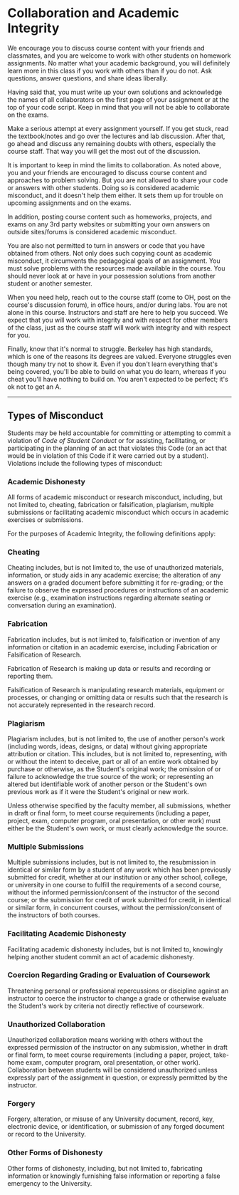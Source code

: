 # Collaboration and Academic Integrity

We encourage you to discuss course content with your friends and classmates, and you are welcome to work with other students on homework assignments. No matter what your academic background, you will definitely learn more in this class if you work with others than if you do not. Ask questions, answer questions, and share ideas liberally.

Having said that, you must write up your own solutions and acknowledge the names of all collaborators
on the first page of your assignment or at the top of your code script. Keep in mind that you will not be able to collaborate on the exams.

Make a serious attempt at every assignment yourself. If you get stuck, read the textbook/notes and go over the lectures and lab discussion. After that, go ahead and discuss any remaining doubts with others, especially the course staff. That way you will get the most out of the discussion. 

It is important to keep in mind the limits to collaboration. As noted above, you and your friends are encouraged to discuss course content and approaches to problem solving. But you are not allowed to share your code or answers with other students. Doing so is considered academic misconduct, and it doesn't help them either. It sets them up for trouble on upcoming assignments and on the exams.

In addition, posting course content such as homeworks, projects, and exams on any 3rd party websites or submitting your own answers on outside sites/forums is considered academic misconduct.

You are also not permitted to turn in answers or code that you have obtained from others. Not only does such copying count as academic misconduct, it circumvents the pedagogical goals of an assignment. You must solve problems with the resources made available in the course. You should never look at or have in your possession solutions from another student or another semester.

When you need help, reach out to the course staff (come to OH, post on the course's discussion forum), in office hours, and/or during labs. You are not alone in this course. Instructors and staff are here to help you succeed. We expect that you will work with integrity and with respect for other members of the class, just as the course staff will work with integrity and with respect for you.

Finally, know that it's normal to struggle. Berkeley has high standards, which is one of the reasons its degrees are valued. Everyone struggles even though many try not to show it. Even if you don't learn everything that's being covered, you'll be able to build on what you do learn, whereas if you cheat you'll have nothing to build on. You aren't expected to be perfect; it's ok not to get an A.


-----


## Types of Misconduct

Students may be held accountable for committing or attempting to commit a
violation of _Code of Student Conduct_ or for assisting, facilitating, or participating in the planning of
an act that violates this Code (or an act that would be in violation of this Code if it
were carried out by a student). Violations include the following types of misconduct:


### Academic Dishonesty

All forms of academic misconduct or research misconduct, including, but not
limited to, cheating, fabrication or falsification, plagiarism, multiple submissions
or facilitating academic misconduct which occurs in academic exercises or
submissions. 

For the purposes of Academic Integrity, the following definitions apply:


### Cheating

Cheating includes, but is not limited to, the use of unauthorized materials,
information, or study aids in any academic exercise; the alteration of any
answers on a graded document before submitting it for re-grading; or the
failure to observe the expressed procedures or instructions of an academic
exercise (e.g., examination instructions regarding alternate seating or
conversation during an examination).


### Fabrication

Fabrication includes, but is not limited to, falsification or invention of any
information or citation in an academic exercise, including Fabrication or
Falsification of Research.

Fabrication of Research is making up data or results and recording or
reporting them.

Falsification of Research is manipulating research materials, equipment or
processes, or changing or omitting data or results such that the research is
not accurately represented in the research record.


### Plagiarism

Plagiarism includes, but is not limited to, the use of another person's work
(including words, ideas, designs, or data) without giving appropriate
attribution or citation. This includes, but is not limited to, representing,
with or without the intent to deceive, part or all of an entire work obtained
by purchase or otherwise, as the Student's original work; the omission of
or failure to acknowledge the true source of the work; or representing an
altered but identifiable work of another person or the Student's own previous
work as if it were the Student's original or new work.

Unless otherwise specified by the faculty member, all submissions, whether
in draft or final form, to meet course requirements (including a paper,
project, exam, computer program, oral presentation, or other work) must
either be the Student's own work, or must clearly acknowledge the source.


### Multiple Submissions

Multiple submissions includes, but is not limited to, the resubmission in
identical or similar form by a student of any work which has been previously
submitted for credit, whether at our institution or any other school, college, or
university in one course to fulfill the requirements of a second course,
without the informed permission/consent of the instructor of the second
course; or the submission for credit of work submitted for credit, in identical
or similar form, in concurrent courses, without the permission/consent of
the instructors of both courses.


### Facilitating Academic Dishonesty

Facilitating academic dishonesty includes, but is not limited to, knowingly
helping another student commit an act of academic dishonesty.


### Coercion Regarding Grading or Evaluation of Coursework

Threatening personal or professional repercussions or discipline against an
instructor to coerce the instructor to change a grade or otherwise evaluate
the Student's work by criteria not directly reflective of coursework.


###  Unauthorized Collaboration

Unauthorized collaboration means working with others without the
expressed permission of the instructor on any submission, whether in draft
or final form, to meet course requirements (including a paper, project,
take-home exam, computer program, oral presentation, or other work).
Collaboration between students will be considered unauthorized unless
expressly part of the assignment in question, or expressly permitted by the
instructor.


### Forgery

Forgery, alteration, or misuse of any University document, record, key,
electronic device, or identification, or submission of any forged document or
record to the University.


### Other Forms of Dishonesty

Other forms of dishonesty, including, but not limited to, fabricating information
or knowingly furnishing false information or reporting a false emergency to the
University.


